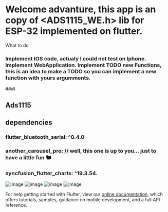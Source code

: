 

# Welcome advanture, this app is an copy of <ADS1115_WE.h> lib for ESP-32 implemented on flutter.  
What to do
### Implement IOS code, actualy I could not test on Iphone. Implement WebApplication. Implement TODO new Functions, this is an idea to make a TODO so you can implement a new function with yours argumments. 
###I
## Ads1115 
## dependencies

### flutter_bluetooth_serial: ^0.4.0
### another_carousel_pro: // well, this one is up to you... just to have a little fun 🐿️
### syncfusion_flutter_charts: ^19.3.54.
 
![image](https://user-images.githubusercontent.com/42210628/143667468-3599ca71-126b-489f-85bb-cd7d2e7d3c17.png)
![image](https://user-images.githubusercontent.com/42210628/143667460-ae24c631-dabc-46f5-9d36-54bb519e71cb.png)
![image](https://user-images.githubusercontent.com/42210628/143667473-4665f22a-8072-42f5-9959-46cdfe4ba053.png)
![image](https://user-images.githubusercontent.com/42210628/143667509-0ab8c1dc-60d8-4109-bf99-ce9f6dc92be5.png)



For help getting started with Flutter, view our
[online documentation](https://flutter.dev/docs), which offers tutorials,
samples, guidance on mobile development, and a full API reference.
